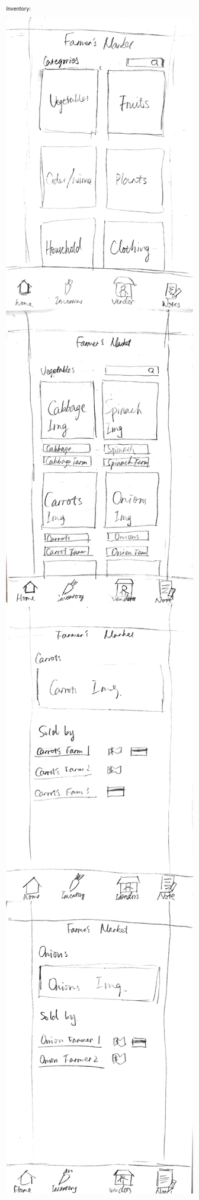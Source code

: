 Inventory:

![Categories](inventorycategories.png)
![Vegetables](inventoryveg.png)
![Carrots](inventorycarrot.png)
![Onions](inventoryonion.png)
